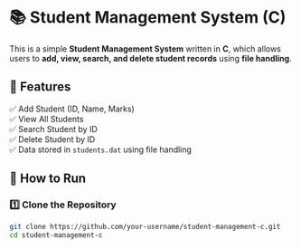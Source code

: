 # 📚 Student Management System (C)

This is a simple **Student Management System** written in **C**, which allows users to **add, view, search, and delete student records** using **file handling**.

## 🔹 Features
✅ Add Student (ID, Name, Marks)  
✅ View All Students  
✅ Search Student by ID  
✅ Delete Student by ID  
✅ Data stored in `students.dat` using file handling  

## 🚀 How to Run

### 1️⃣ Clone the Repository
```sh
git clone https://github.com/your-username/student-management-c.git
cd student-management-c
